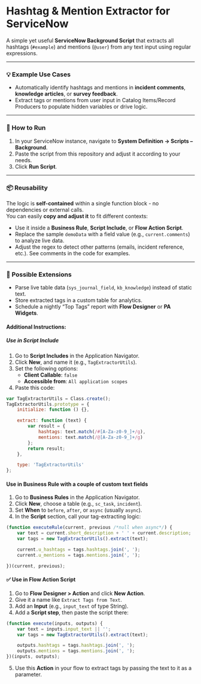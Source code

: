 # Hashtag & Mention Extractor for ServiceNow

A simple yet useful **ServiceNow Background Script** that extracts all hashtags (`#example`) and mentions (`@user`) from any text input using regular expressions.

---

### 💡 Example Use Cases
- Automatically identify hashtags and mentions in **incident comments**, **knowledge articles**, or **survey feedback**.
- Extract tags or mentions from user input in Catalog Items/Record Producers to populate hidden variables or drive logic.

---
### 🚀 How to Run
1. In your ServiceNow instance, navigate to **System Definition → Scripts – Background**.  
2. Paste the script from this repository and adjust it according to your needs.  
3. Click **Run Script**.  

---

### 📦 Reusability
The logic is **self-contained** within a single function block - no dependencies or external calls.  
You can easily **copy and adjust it** to fit different contexts:
- Use it inside a **Business Rule**, **Script Include**, or **Flow Action Script**.  
- Replace the sample `demoData` with a field value (e.g., `current.comments`) to analyze live data.  
- Adjust the regex to detect other patterns (emails, incident reference, etc.). See comments in the code for examples.  

---

### 🔧 Possible Extensions
- Parse live table data (`sys_journal_field`, `kb_knowledge`) instead of static text.  
- Store extracted tags in a custom table for analytics.  
- Schedule a nightly “Top Tags” report with **Flow Designer** or **PA Widgets**.  

#### Additional Instructions:
##### Use in Script Include

1. Go to **Script Includes** in the Application Navigator.  
2. Click **New**, and name it (e.g., `TagExtractorUtils`).  
3. Set the following options:  
   - **Client Callable**: `false`  
   - **Accessible from**: `All application scopes`  
4. Paste this code:

```javascript
var TagExtractorUtils = Class.create();
TagExtractorUtils.prototype = {
    initialize: function () {},

    extract: function (text) {
        var result = {
            hashtags: text.match(/#[A-Za-z0-9_]+/g),
            mentions: text.match(/@[A-Za-z0-9_]+/g)
        };
        return result;
    },

    type: 'TagExtractorUtils'
};
```
#### Use in Business Rule with a couple of custom text fields

1. Go to **Business Rules** in the Application Navigator.  
2. Click **New**, choose a table (e.g., `sc_task`, `incident`).  
3. Set **When** to `before`, `after`, or `async` (usually `async`).  
4. In the **Script** section, call your tag-extracting logic:

```javascript
(function executeRule(current, previous /*null when async*/) {
    var text = current.short_description + ' ' + current.description;
    var tags = new TagExtractorUtils().extract(text);

    current.u_hashtags = tags.hashtags.join(', ');
    current.u_mentions = tags.mentions.join(', ');

})(current, previous);
```
#### ✅ Use in Flow Action Script

1. Go to **Flow Designer > Action** and click **New Action**.  
2. Give it a name like `Extract Tags from Text`.  
3. Add an **Input** (e.g., `input_text` of type String).  
4. Add a **Script step**, then paste the script there:

```javascript
(function execute(inputs, outputs) {
    var text = inputs.input_text || '';
    var tags = new TagExtractorUtils().extract(text);

    outputs.hashtags = tags.hashtags.join(', ');
    outputs.mentions = tags.mentions.join(', ');
})(inputs, outputs);
```
5. Use this **Action** in your flow to extract tags by passing the text to it as a parameter.
